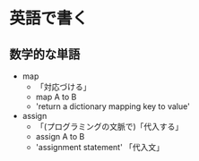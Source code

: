 # 英語で書く
## 数学的な単語
* map
    * 「対応づける」
    * map A to B
    * 'return a dictionary mapping key to value'
* assign
    * 「(プログラミングの文脈で)「代入する」
    * assign A to B
    * 'assignment statement' 「代入文」
